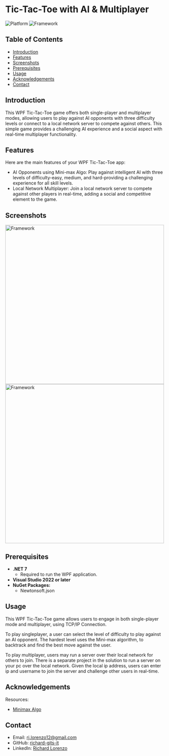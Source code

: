 # Tic-Tac-Toe with AI & Multiplayer

![Platform](https://img.shields.io/badge/platform-Windows-blue.svg) ![Framework](https://img.shields.io/badge/framework-WPF_.NET-blue.svg)

## Table of Contents
- [Introduction](#introduction)
- [Features](#features)
- [Screenshots](#screenshots)
- [Prerequisites](#prerequisites)
- [Usage](#usage)
- [Acknowledgements](#acknowledgements)
- [Contact](#contact)

## Introduction

This WPF Tic-Tac-Toe game offers both single-player and multiplayer modes, allowing users to play against AI opponents with three difficulty levels or connect to a local network server to compete against others. This simple game provides a challenging AI experience and a social aspect with real-time multiplayer functionality.

## Features

Here are the main features of your WPF Tic-Tac-Toe app:
- AI Opponents using Mini-max Algo: Play against intelligent AI with three levels of difficulty-easy, medium, and hard-providing a challenging experience for all skill levels.
- Local Network Multiplayer: Join a local network server to compete against other players in real-time, adding a social and competitive element to the game.

## Screenshots

<img src="https://github.com/user-attachments/assets/86849756-1864-42ab-8282-c414159dbc10" alt="Framework" width="500"/>

<img src="https://github.com/user-attachments/assets/228e7acb-6ec6-42e4-bcc1-1f1515860227" alt="Framework" width="500"/>


## Prerequisites

- **.NET 7**
  - Required to run the WPF application.
- **Visual Studio 2022 or later**
- **NuGet Packages:**
  - Newtonsoft.json

## Usage

This WPF Tic-Tac-Toe game allows users to engage in both single-player mode and multiplayer, using TCP/IP Connection. 

To play singleplayer, a user can select the level of difficulty to play against an AI opponent. The hardest level uses the Mini-max algorithm, to backtrack and find the best move against the user.

To play multiplayer, users may run a server over their local network for others to join. There is a separate project in the solution to run a server on your pc over the local network. Given the local ip address, users can enter ip and username to join the server and challenge other users in real-time.

## Acknowledgements

Resources:
- [Minimax Algo](https://www.geeksforgeeks.org/finding-optimal-move-in-tic-tac-toe-using-minimax-algorithm-in-game-theory/)

## Contact

- Email: rj.lorenzo12@gmail.com
- GitHub: [richard-gits-it](https://github.com/richard-gits-it)
- LinkedIn: [Richard Lorenzo](https://www.linkedin.com/in/rj-lorenzo/)
